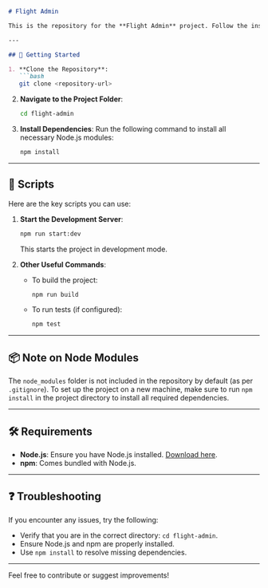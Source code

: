 ```markdown
# Flight Admin

This is the repository for the **Flight Admin** project. Follow the instructions below to set up and run the project.

---

## 🚀 Getting Started

1. **Clone the Repository**:
   ```bash
   git clone <repository-url>
   ```

2. **Navigate to the Project Folder**:
   ```bash
   cd flight-admin
   ```

3. **Install Dependencies**:
   Run the following command to install all necessary Node.js modules:
   ```bash
   npm install
   ```

---

## 🔧 Scripts

Here are the key scripts you can use:

1. **Start the Development Server**:
   ```bash
   npm run start:dev
   ```
   This starts the project in development mode.

2. **Other Useful Commands**:
   - To build the project:
     ```bash
     npm run build
     ```
   - To run tests (if configured):
     ```bash
     npm test
     ```

---

## 📦 Note on Node Modules

The `node_modules` folder is not included in the repository by default (as per `.gitignore`). To set up the project on a new machine, make sure to run `npm install` in the project directory to install all required dependencies.

---

## 🛠 Requirements

- **Node.js**: Ensure you have Node.js installed. [Download here](https://nodejs.org/).
- **npm**: Comes bundled with Node.js.

---

## ❓ Troubleshooting

If you encounter any issues, try the following:
- Verify that you are in the correct directory: `cd flight-admin`.
- Ensure Node.js and npm are properly installed.
- Use `npm install` to resolve missing dependencies.

---

Feel free to contribute or suggest improvements!
```
